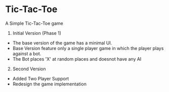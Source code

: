 # Tic-Tac-Toe
A Simple Tic-Tac-Toe game

1. Initial Version (Phase 1)
  - The base version of the game has a minimal UI.
  - Base Version feature only a single player game in which the player plays against a bot.
  - The Bot places 'X' at random places and doesnot have any AI
  
2. Second Version 
  - Added Two Player Support
  - Redesign the game implementation